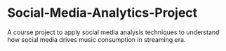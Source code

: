 # Social-Media-Analytics-Project
A course project to apply social media analysis techniques to understand how social media drives music consumption in streaming era.
